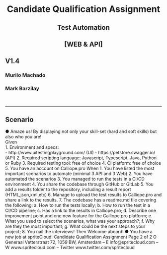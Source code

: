 <h1 align="center">Candidate Qualification Assignment</h1>
<h2 align="center">Test Automation</h2>
<h2 align="center">[WEB & API]</h2>
<h2 align="left">V1.4</h2>
<h3 align="left">Murilo Machado</h3>
<h3 align="left">Mark Barzilay</h3>

<br/>

___

<h2 align="left">Scenario</h2>
● Amaze us! By displaying not only your skill-set (hard and soft skills) but also who you are!<br/>
Given<br/>
1. Environment and specs:<br/>
   - http://www.uitestingplayground.com/ (UI)
   - https://petstore.swagger.io/ (API)
2. Required scripting language: Javascript, Typescript, Java, Python or Ruby
3. Required testing tool: free of choice
4. CI platform: free of choice
5. You have an account on Calliope.pro
   When
1. You have listed the most important scenarios to automate (minimal 3 API and 3 Web)
2. You have automated the scenarios
3. You managed to run the tests in a CI/CD environment
4. You share the codebase through GitHub or GitLab
5. You add a results folder to the repository, including a result report (HTML,json,xml,etc)
6. Manage to upload the test results to Calliope.pro and share a link to the results.
7. The codebase has a readme.md file covering the following:
   a. How to run the tests locally;
   b. How to run the test in a CI/CD pipeline;
   c. Has a link to the results in Calliope.pro;
   d. Describe one improvement point and one new feature for the Calliope.pro platform;
   e. What you used to select the scenarios, what was your approach?;
   f. Why are they the most important;
   g. What could be the next steps to your project;
8. You nail the interviews!
   Then
   Welcome aboard!
   ● You have a new job at spriteCloud!
   Candidate Qualification Assignment Page 2 of 2
   O Generaal Vetterstraat 72, 1059 BW, Amsterdam – E info@spritecloud.com – W www.spritecloud.com – Twitter www.twitter.com/spritecloud
